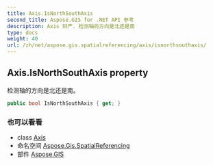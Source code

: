 ```yaml
---
title: Axis.IsNorthSouthAxis
second_title: Aspose.GIS for .NET API 参考
description: Axis 财产. 检测轴的方向是北还是南
type: docs
weight: 40
url: /zh/net/aspose.gis.spatialreferencing/axis/isnorthsouthaxis/
---
```

## Axis.IsNorthSouthAxis property

检测轴的方向是北还是南。

```csharp
public bool IsNorthSouthAxis { get; }
```

### 也可以看看

* class [Axis](../)
* 命名空间 [Aspose.Gis.SpatialReferencing](../../axis/)
* 部件 [Aspose.GIS](../../../)


